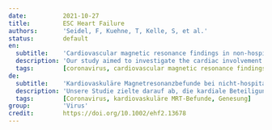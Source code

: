 ```yaml
---
date:          2021-10-27
title:         ESC Heart Failure
authors:       'Seidel, F, Kuehne, T, Kelle, S, et al.'
status:        default
en:
  subtitle:    'Cardiovascular magnetic resonance findings in non-hospitalized paediatric patients after recovery from COVID-19'
  description: 'Our study aimed to investigate the cardiac involvement with sensitive tissue characterization in non-hospitalized children with coronavirus disease 2019 (COVID-19) infection using cardiovascular magnetic resonance (CMR) imaging.   We prospectively enrolled children who recovered from mildly symptomatic COVID-19 infection between November 2020 and January 2021. Patients underwent CMR at 1.5 T (Achieva, Philips Healthcare, Best, the Netherlands) including cine images, native T1 and T2 mapping. Healthy children and paediatric patients with biopsy-proven myocarditis served as control groups. We performed CMR in 18 children with a median (25th–75th percentile) age of 12 (10–15) years, 38 (24–47) days after positive PCR test, and compared them with 7 healthy controls [15 (10–19) years] and 9 patients with myocarditis [10 (4–16) years]. The COVID-19 patients reported no cardiac symptoms. None of the COVID-19 patients showed CMR findings consistent with a myocarditis. Three patients (17%) from the COVID-19 cohort presented with minimal pericardial effusion. CMR parameters of COVID-19 patients, including volumetric and strain values as well as T1 and T2 times, were not significantly different from healthy controls, but from myocarditis patients. These had significantly reduced left ventricular (LV) ejection fraction, LV global longitudinal strain, and left atrial strain values as well as elevated native T1 values compared with COVID-19 patients. There was no evidence of myocardial inflammation, fibrosis, or functional cardiac impairment in the studied cohort of children recently. CMR findings were comparable with those of healthy controls. Pericardial effusion suggests a mild pericarditis in a small subgroup. This is pointing to a minor clinical relevance of myocardial involvement in children after mildly symptomatic COVID-19 infections.'
  tags:        [coronavirus, cardiovascular magnetic resonance findings, recovery]
de:
  subtitle:    'Kardiovaskuläre Magnetresonanzbefunde bei nicht-hospitalisierten pädiatrischen Patienten nach der Genesung von COVID-19'
  description: 'Unsere Studie zielte darauf ab, die kardiale Beteiligung mit sensibler Gewebecharakterisierung bei nicht hospitalisierten Kindern mit Coronavirus-Krankheit 2019 (COVID-19) mittels kardiovaskulärer Magnetresonanztomographie (CMR) zu untersuchen.   Wir nahmen prospektiv Kinder auf, die sich zwischen November 2020 und Januar 2021 von einer leicht symptomatischen COVID-19-Infektion erholten. Die Patienten unterzogen sich einer CMR-Untersuchung bei 1,5 T (Achieva, Philips Healthcare, Best, Niederlande) einschließlich Cine-Bildern, nativem T1- und T2-Mapping. Gesunde Kinder und pädiatrische Patienten mit durch Biopsie nachgewiesener Myokarditis dienten als Kontrollgruppen. Wir führten die CMR bei 18 Kindern mit einem medianen (25-75. Perzentil) Alter von 12 (10-15) Jahren und 38 (24-47) Tagen nach positivem PCR-Test durch und verglichen sie mit 7 gesunden Kontrollen [15 (10-19) Jahre] und 9 Patienten mit Myokarditis [10 (4-16) Jahre]. Die COVID-19-Patienten berichteten über keine kardialen Symptome. Keiner der COVID-19-Patienten zeigte CMR-Befunde, die auf eine Myokarditis schließen ließen. Drei Patienten (17 %) aus der COVID-19-Kohorte wiesen einen minimalen Perikarderguss auf. Die CMR-Parameter der COVID-19-Patienten, einschließlich der Volumen- und Dehnungswerte sowie der T1- und T2-Zeiten, unterschieden sich nicht signifikant von gesunden Kontrollen, wohl aber von Myokarditis-Patienten. Diese wiesen im Vergleich zu COVID-19-Patienten eine signifikant reduzierte linksventrikuläre (LV) Auswurffraktion, eine globale LV-Längsdehnung und linksatriale Dehnungswerte sowie erhöhte native T1-Werte auf. In der untersuchten Kinderkohorte gab es keine Hinweise auf eine Entzündung des Herzmuskels, eine Fibrose oder eine funktionelle Beeinträchtigung des Herzens. Die CMR-Befunde waren mit denen gesunder Kontrollpersonen vergleichbar. Perikardergüsse deuten auf eine leichte Perikarditis in einer kleinen Untergruppe hin. Dies deutet auf eine geringe klinische Relevanz der Myokardbeteiligung hin.' 
  tags:        [Coronavirus, kardiovaskuläre MRT-Befunde, Genesung]
group:         'Virus'
credit:        https://doi.org/10.1002/ehf2.13678
---
```

